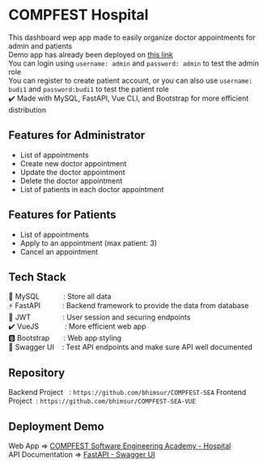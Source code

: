 # COMPFEST Hospital
This dashboard wep app made to easily organize doctor appointments for admin and patients<br/>
Demo app has already been deployed on [this link](https://compfest-sea-vue.vercel.app/)<br/>
You can login using `username: admin` and `password: admin` to test the admin role<br/>
You can register to create patient account, or you can also use `username: budi1` and `password:budi1` to test the patient role<br/>
✔️ Made with MySQL, FastAPI, Vue CLI, and Bootstrap for more efficient distribution
## Features for Administrator
- List of appointments
- Create new doctor appointment
- Update the doctor appointment
- Delete the doctor appointment
- List of patients in each doctor appointment
## Features for Patients
- List of appointments
- Apply to an appointment (max patient: 3)
- Cancel an appointment
## Tech Stack
🐬&nbsp;MySQL&nbsp;&nbsp;&nbsp;&nbsp;&nbsp;&nbsp;&nbsp;&nbsp;&nbsp;&nbsp;&nbsp;&nbsp;: Store all data<br/>
⚡️&nbsp;FastAPI&nbsp;&nbsp;&nbsp;&nbsp;&nbsp;&nbsp;&nbsp;&nbsp;&nbsp;&nbsp;&nbsp;: Backend framework to provide the data from database<br/>
🔐&nbsp;JWT&nbsp;&nbsp;&nbsp;&nbsp;&nbsp;&nbsp;&nbsp;&nbsp;&nbsp;&nbsp;&nbsp;&nbsp;&nbsp;&nbsp;&nbsp;&nbsp;: User session and securing endpoints<br/>
✔️&nbsp;VueJS&nbsp;&nbsp;&nbsp;&nbsp;&nbsp;&nbsp;&nbsp;&nbsp;&nbsp;&nbsp;&nbsp;&nbsp;&nbsp;: More efficient web app<br/>
🅱️&nbsp;Bootstrap&nbsp;&nbsp;&nbsp;&nbsp;&nbsp;&nbsp;&nbsp;: Web app styling<br/>
💚&nbsp;Swagger UI&nbsp;&nbsp;&nbsp;&nbsp;: Test API endpoints and make sure API well documented<br/>
## Repository
Backend Project&nbsp;&nbsp;&nbsp;: `https://github.com/bhimsur/COMPFEST-SEA`
Frontend Project&nbsp;&nbsp;: `https://github.com/bhimsur/COMPFEST-SEA-VUE`
## Deployment Demo
Web App => [COMPFEST Software Engineering Academy - Hospital](https://compfest-sea-vue.vercel.app/)<br/>
API Documentation => [FastAPI - Swagger UI](https://compfest-sea-hospital.herokuapp.com/docs)